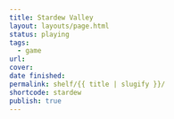 ```yaml
---
title: Stardew Valley
layout: layouts/page.html
status: playing
tags:
  - game
url: 
cover: 
date finished: 
permalink: shelf/{{ title | slugify }}/
shortcode: stardew
publish: true
---
```

